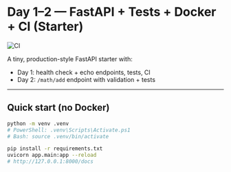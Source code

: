 # Day 1–2 — FastAPI + Tests + Docker + CI (Starter)

![CI](https://github.com/Dalte123/fastapi-starter/actions/workflows/ci.yml/badge.svg)

A tiny, production-style FastAPI starter with:
- Day 1: health check + echo endpoints, tests, CI
- Day 2: `/math/add` endpoint with validation + tests

---

## Quick start (no Docker)

```bash
python -m venv .venv
# PowerShell: .venv\Scripts\Activate.ps1
# Bash: source .venv/bin/activate

pip install -r requirements.txt
uvicorn app.main:app --reload
# http://127.0.0.1:8000/docs
